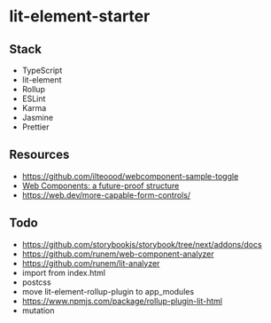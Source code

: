 # lit-element-starter

## Stack

-   TypeScript
-   lit-element
-   Rollup
-   ESLint
-   Karma
-   Jasmine
-   Prettier

## Resources

-   https://github.com/ilteoood/webcomponent-sample-toggle
-   [Web Components: a future-proof structure](https://medium.com/gft-engineering/web-components-a-future-proof-structure-5db3865fa31)
-   https://web.dev/more-capable-form-controls/

## Todo

-   https://github.com/storybookjs/storybook/tree/next/addons/docs
-   https://github.com/runem/web-component-analyzer
-   https://github.com/runem/lit-analyzer
-   import from index.html
-   postcss
-   move lit-element-rollup-plugin to app_modules
-   https://www.npmjs.com/package/rollup-plugin-lit-html
-   mutation
